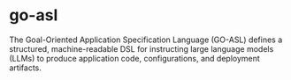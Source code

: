# go-asl
The Goal-Oriented Application Specification Language (GO-ASL) defines a structured, machine-readable DSL for instructing large language models (LLMs) to produce application code, configurations, and deployment artifacts. 
